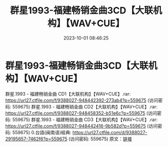 ﻿---
title: 群星1993-福建畅销金曲3CD【大联机构】【WAV+CUE】
date: 2023-10-01 08:46:25
categories: WAV车载音乐、镜像
tags: 华语中文
---
# 群星1993-福建畅销金曲3CD【大联机构】【WAV+CUE】

群星.1993 - 福建畅销金曲 CD1【大联机构】【WAV+CUE】.rar: https://url27.ctfile.com/f/9388027-948442392-273ab4?p=559675
(访问密码: 559675)
群星.1993 - 福建畅销金曲 CD2【大联机构】【WAV+CUE】.rar: https://url27.ctfile.com/f/9388027-948458352-b51e6c?p=559675
(访问密码: 559675)
群星.1993 - 福建畅销金曲 CD3【大联机构】【WAV+CUE】.rar: https://url27.ctfile.com/f/9388027-948442416-9b582d?p=559675
(访问密码: 559675)
0.台語(闽南语)經典: https://url27.ctfile.com/d/9388027-29195657-7462f6?p=559675
(访问密码: 559675)
原文：[链接](https://blog.sina.com.cn/s/blog_1647c7e76010313kp.html)